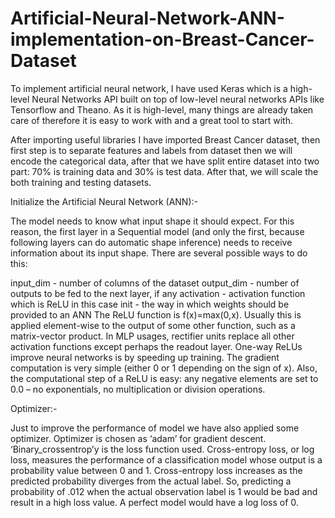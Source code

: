 # Artificial-Neural-Network-ANN-implementation-on-Breast-Cancer-Dataset
To implement artificial neural network, I have used Keras which is a high-level Neural Networks API built on top of low-level neural networks APIs like Tensorflow and Theano. As it is high-level, many things are already taken care of therefore it is easy to work with and a great tool to start with.

After importing useful libraries I have imported Breast Cancer dataset, then first step is to separate features and labels from dataset then we will encode the categorical data, after that we have split entire dataset into two part: 70% is training data and 30% is test data. After that, we will scale the both training and testing datasets.

Initialize the Artificial Neural Network (ANN):-

The model needs to know what input shape it should expect. For this reason, the first layer in a Sequential model (and only the first, because following layers can do automatic shape inference) needs to receive information about its input shape. There are several possible ways to do this:

input_dim - number of columns of the dataset
output_dim - number of outputs to be fed to the next layer, if any
activation - activation function which is ReLU in this case
init - the way in which weights should be provided to an ANN
The ReLU function is f(x)=max(0,x). Usually this is applied element-wise to the output of some other function, such as a matrix-vector product. In MLP usages, rectifier units replace all other activation functions except perhaps the readout layer. One-way ReLUs improve neural networks is by speeding up training. The gradient computation is very simple (either 0 or 1 depending on the sign of x). Also, the computational step of a ReLU is easy: any negative elements are set to 0.0 – no exponentials, no multiplication or division operations.

Optimizer:-

Just to improve the performance of model we have also applied some optimizer. Optimizer is chosen as ‘adam’ for gradient descent. ‘Binary_crossentrop’y is the loss function used. Cross-entropy loss, or log loss, measures the performance of a classification model whose output is a probability value between 0 and 1. Cross-entropy loss increases as the predicted probability diverges from the actual label. So, predicting a probability of .012 when the actual observation label is 1 would be bad and result in a high loss value. A perfect model would have a log loss of 0.


